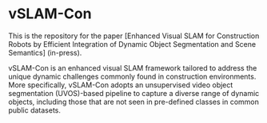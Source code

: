 # vSLAM-Con

This is the repository for the paper [Enhanced Visual SLAM for Construction Robots by Efficient Integration of Dynamic Object Segmentation and Scene Semantics] (in-press).

vSLAM-Con is an enhanced visual SLAM framework tailored to address the unique dynamic challenges commonly found in construction environments. More specifically, vSLAM-Con adopts an unsupervised video object segmentation (UVOS)-based pipeline to capture a diverse range of dynamic objects, including those that are not seen in pre-defined classes in common public datasets. 
